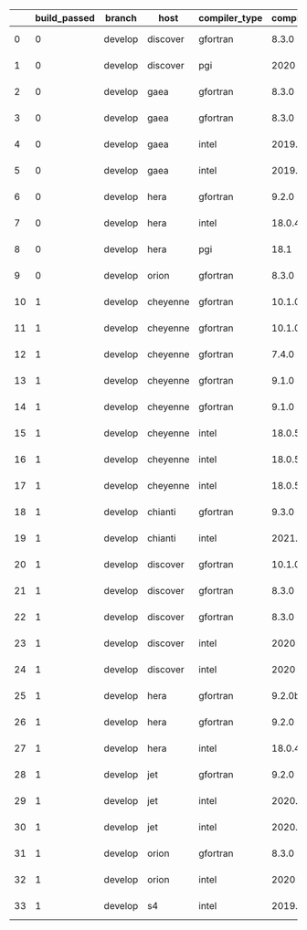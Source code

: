 |    |   build_passed | branch   | host     | compiler_type   | compiler_version   | mpi_type   | mpi_version        | o_g   | os     | unit_pass   | unit_fail   | system_pass   | system_fail   | example_pass   | example_fail   | nuopc_pass   | nuopc_fail   | hash                                                                                                                                     | modified                   |
|----|----------------|----------|----------|-----------------|--------------------|------------|--------------------|-------|--------|-------------|-------------|---------------|---------------|----------------|----------------|--------------|--------------|------------------------------------------------------------------------------------------------------------------------------------------|----------------------------|
|  0 |              0 | develop  | discover | gfortran        | 8.3.0              | mpiuni     | None               | g     | Linux  | 7415        | 1           | 8             | 0             | 43             | 0              | 0            | 50           | [artifacts](https://github.com/ryanlong1004/esmf-test-artifacts/tree/discover/develop/discover/gfortran/8.3.0/g/mpiuni/None)             | 2022-01-30 20:03:59.137940 |
|  1 |              0 | develop  | discover | pgi             | 2020               | mpiuni     | None               | g     | Linux  | fail        | fail        | fail          | fail          | fail           | fail           | Build        | Build        | [artifacts](https://github.com/ryanlong1004/esmf-test-artifacts/tree/discover/develop/discover/pgi/2020/g/mpiuni/None)                   | 2022-01-30 20:03:59.137940 |
|  2 |              0 | develop  | gaea     | gfortran        | 8.3.0              | mpi        | 7.7.11             | O     | Unicos | fail        | fail        | fail          | fail          | fail           | fail           | 0            | 0            | [artifacts](https://github.com/ryanlong1004/esmf-test-artifacts/tree/gaea/develop/gaea/gfortran/8.3.0/O/mpi/7.7.11)                      | 2022-01-30 20:03:59.137940 |
|  3 |              0 | develop  | gaea     | gfortran        | 8.3.0              | mpiuni     | None               | g     | Unicos | 7416        | 0           | 8             | 0             | 43             | 0              | 0            | 0            | [artifacts](https://github.com/ryanlong1004/esmf-test-artifacts/tree/gaea/develop/gaea/gfortran/8.3.0/g/mpiuni/None)                     | 2022-01-30 20:03:59.137940 |
|  4 |              0 | develop  | gaea     | intel           | 2019.5             | mpi        | 7.7.11             | g     | Unicos | 8909        | 15          | 49            | 0             | 80             | 0              | 47           | 3            | [artifacts](https://github.com/ryanlong1004/esmf-test-artifacts/tree/gaea/develop/gaea/intel/2019.5/g/mpi/7.7.11)                        | 2022-01-30 20:03:59.137940 |
|  5 |              0 | develop  | gaea     | intel           | 2019.5             | mpiuni     | None               | O     | Unicos | 7401        | 15          | 8             | 0             | 43             | 0              | 0            | 50           | [artifacts](https://github.com/ryanlong1004/esmf-test-artifacts/tree/gaea/develop/gaea/intel/2019.5/O/mpiuni/None)                       | 2022-01-30 20:03:59.137940 |
|  6 |              0 | develop  | hera     | gfortran        | 9.2.0              | mpiuni     | None               | O     | Linux  | 7415        | 1           | 8             | 0             | 43             | 0              | 0            | 50           | [artifacts](https://github.com/ryanlong1004/esmf-test-artifacts/tree/hera/develop/hera/gfortran/9.2.0/O/mpiuni/None)                     | 2022-01-30 20:03:59.137940 |
|  7 |              0 | develop  | hera     | intel           | 18.0.4             | mpiuni     | None               | O     | Linux  | 7416        | 0           | 8             | 0             | 43             | 0              | 0            | 50           | [artifacts](https://github.com/ryanlong1004/esmf-test-artifacts/tree/hera/develop/hera/intel/18.0.4/O/mpiuni/None)                       | 2022-01-30 20:03:59.137940 |
|  8 |              0 | develop  | hera     | pgi             | 18.1               | intelmpi   | 2018.0.4           | O     | Linux  | fail        | fail        | fail          | fail          | fail           | fail           | 0            | 50           | [artifacts](https://github.com/ryanlong1004/esmf-test-artifacts/tree/hera/develop/hera/pgi/18.1/O/intelmpi/2018.0.4)                     | 2022-01-30 20:03:59.137940 |
|  9 |              0 | develop  | orion    | gfortran        | 8.3.0              | mpiuni     | None               | O     | Linux  | 7400        | 16          | 8             | 0             | 43             | 0              | 0            | 50           | [artifacts](https://github.com/ryanlong1004/esmf-test-artifacts/tree/orion/develop/orion/gfortran/8.3.0/O/mpiuni/None)                   | 2022-01-30 20:03:59.137940 |
| 10 |              1 | develop  | cheyenne | gfortran        | 10.1.0             | mpt        | 2.23               | g     | Linux  | 8924        | 0           | 49            | 0             | 80             | 0              | 50           | 0            | [artifacts](https://github.com/ryanlong1004/esmf-test-artifacts/tree/cheyenne/develop/cheyenne/gfortran/10.1.0/g/mpt/2.23)               | 2022-01-30 20:03:59.137940 |
| 11 |              1 | develop  | cheyenne | gfortran        | 10.1.0             | openmpi    | 4.0.5              | O     | Linux  | 8924        | 0           | 49            | 0             | 80             | 0              | 50           | 0            | [artifacts](https://github.com/ryanlong1004/esmf-test-artifacts/tree/cheyenne/develop/cheyenne/gfortran/10.1.0/O/openmpi/4.0.5)          | 2022-01-30 20:03:59.137940 |
| 12 |              1 | develop  | cheyenne | gfortran        | 7.4.0              | openmpi    | 4.0.3              | g     | Linux  | 8924        | 0           | 49            | 0             | 80             | 0              | 50           | 0            | [artifacts](https://github.com/ryanlong1004/esmf-test-artifacts/tree/cheyenne/develop/cheyenne/gfortran/7.4.0/g/openmpi/4.0.3)           | 2022-01-30 20:03:59.137940 |
| 13 |              1 | develop  | cheyenne | gfortran        | 9.1.0              | mpt        | 2.22               | O     | Linux  | 8924        | 0           | 49            | 0             | 80             | 0              | 50           | 0            | [artifacts](https://github.com/ryanlong1004/esmf-test-artifacts/tree/cheyenne/develop/cheyenne/gfortran/9.1.0/O/mpt/2.22)                | 2022-01-30 20:03:59.137940 |
| 14 |              1 | develop  | cheyenne | gfortran        | 9.1.0              | openmpi    | 4.0.5              | O     | Linux  | 8924        | 0           | 49            | 0             | 80             | 0              | 50           | 0            | [artifacts](https://github.com/ryanlong1004/esmf-test-artifacts/tree/cheyenne/develop/cheyenne/gfortran/9.1.0/O/openmpi/4.0.5)           | 2022-01-30 20:03:59.137940 |
| 15 |              1 | develop  | cheyenne | intel           | 18.0.5             | intelmpi   | 2018.4.274         | g     | Linux  | 8924        | 0           | 49            | 0             | 80             | 0              | 50           | 0            | [artifacts](https://github.com/ryanlong1004/esmf-test-artifacts/tree/cheyenne/develop/cheyenne/intel/18.0.5/g/intelmpi/2018.4.274)       | 2022-01-30 20:03:59.137940 |
| 16 |              1 | develop  | cheyenne | intel           | 18.0.5             | mpt        | 2.19               | O     | Linux  | 8924        | 0           | 49            | 0             | 80             | 0              | 50           | 0            | [artifacts](https://github.com/ryanlong1004/esmf-test-artifacts/tree/cheyenne/develop/cheyenne/intel/18.0.5/O/mpt/2.19)                  | 2022-01-30 20:03:59.137940 |
| 17 |              1 | develop  | cheyenne | intel           | 18.0.5             | openmpi    | 3.1.4              | g     | Linux  | 8924        | 0           | 49            | 0             | 80             | 0              | 50           | 0            | [artifacts](https://github.com/ryanlong1004/esmf-test-artifacts/tree/cheyenne/develop/cheyenne/intel/18.0.5/g/openmpi/3.1.4)             | 2022-01-30 20:03:59.137940 |
| 18 |              1 | develop  | chianti  | gfortran        | 9.3.0              | openmpi    | 4.0.5-gcc-9.3.0    | O     | Linux  | 8924        | 0           | 49            | 0             | 80             | 0              | 44           | 6            | [artifacts](https://github.com/ryanlong1004/esmf-test-artifacts/tree/chianti/develop/chianti/gfortran/9.3.0/O/openmpi/4.0.5-gcc-9.3.0)   | 2022-01-30 20:03:59.137940 |
| 19 |              1 | develop  | chianti  | intel           | 2021.2             | intelmpi   | 2021.2.0-gcc-9.3.0 | g     | Linux  | 8924        | 0           | 49            | 0             | 80             | 0              | 44           | 6            | [artifacts](https://github.com/ryanlong1004/esmf-test-artifacts/tree/chianti/develop/chianti/intel/2021.2/g/intelmpi/2021.2.0-gcc-9.3.0) | 2022-01-30 20:03:59.137940 |
| 20 |              1 | develop  | discover | gfortran        | 10.1.0             | intelmpi   | 19.1.3.304         | O     | Linux  | 8909        | 15          | 49            | 0             | 80             | 0              | 50           | 0            | [artifacts](https://github.com/ryanlong1004/esmf-test-artifacts/tree/discover/develop/discover/gfortran/10.1.0/O/intelmpi/19.1.3.304)    | 2022-01-30 20:03:59.137940 |
| 21 |              1 | develop  | discover | gfortran        | 8.3.0              | intelmpi   | 19.1.3.304         | O     | Linux  | 8909        | 15          | 49            | 0             | 80             | 0              | 50           | 0            | [artifacts](https://github.com/ryanlong1004/esmf-test-artifacts/tree/discover/develop/discover/gfortran/8.3.0/O/intelmpi/19.1.3.304)     | 2022-01-30 20:03:59.137940 |
| 22 |              1 | develop  | discover | gfortran        | 8.3.0              | mpt        | 2.17               | O     | Linux  | 8924        | 0           | 49            | 0             | 80             | 0              | 46           | 4            | [artifacts](https://github.com/ryanlong1004/esmf-test-artifacts/tree/discover/develop/discover/gfortran/8.3.0/O/mpt/2.17)                | 2022-01-30 20:03:59.137940 |
| 23 |              1 | develop  | discover | intel           | 2020               | intelmpi   | 19.1.3.304         | O     | Linux  | 8924        | 0           | 49            | 0             | 80             | 0              | 50           | 0            | [artifacts](https://github.com/ryanlong1004/esmf-test-artifacts/tree/discover/develop/discover/intel/2020/O/intelmpi/19.1.3.304)         | 2022-01-30 20:03:59.137940 |
| 24 |              1 | develop  | discover | intel           | 2020               | mpt        | 2.17               | O     | Linux  | 8924        | 0           | 49            | 0             | 80             | 0              | 50           | 0            | [artifacts](https://github.com/ryanlong1004/esmf-test-artifacts/tree/discover/develop/discover/intel/2020/O/mpt/2.17)                    | 2022-01-30 20:03:59.137940 |
| 25 |              1 | develop  | hera     | gfortran        | 9.2.0b             | intelmpi   | 2020               | O     | Linux  | 8909        | 15          | 49            | 0             | 80             | 0              | 50           | 0            | [artifacts](https://github.com/ryanlong1004/esmf-test-artifacts/tree/hera/develop/hera/gfortran/9.2.0b/O/intelmpi/2020)                  | 2022-01-30 20:03:59.137940 |
| 26 |              1 | develop  | hera     | gfortran        | 9.2.0              | openmpi    | 3.1.4              | O     | Linux  | 8924        | 0           | 49            | 0             | 80             | 0              | 50           | 0            | [artifacts](https://github.com/ryanlong1004/esmf-test-artifacts/tree/hera/develop/hera/gfortran/9.2.0/O/openmpi/3.1.4)                   | 2022-01-30 20:03:59.137940 |
| 27 |              1 | develop  | hera     | intel           | 18.0.4             | intelmpi   | 2018.4.274         | g     | Linux  | 8924        | 0           | 49            | 0             | 80             | 0              | 50           | 0            | [artifacts](https://github.com/ryanlong1004/esmf-test-artifacts/tree/hera/develop/hera/intel/18.0.4/g/intelmpi/2018.4.274)               | 2022-01-30 20:03:59.137940 |
| 28 |              1 | develop  | jet      | gfortran        | 9.2.0              | openmpi    | 3.1.4              | g     | Linux  | 8924        | 0           | 49            | 0             | 80             | 0              | 50           | 0            | [artifacts](https://github.com/ryanlong1004/esmf-test-artifacts/tree/jet/develop/jet/gfortran/9.2.0/g/openmpi/3.1.4)                     | 2022-01-30 20:03:59.137940 |
| 29 |              1 | develop  | jet      | intel           | 2020.2             | intelmpi   | 2020.2             | O     | Linux  | fail        | fail        | fail          | fail          | fail           | fail           | 0            | 0            | [artifacts](https://github.com/ryanlong1004/esmf-test-artifacts/tree/jet/develop/jet/intel/2020.2/O/intelmpi/2020.2)                     | 2022-01-30 20:03:59.137940 |
| 30 |              1 | develop  | jet      | intel           | 2020.2             | mvapich2   | 2.3                | O     | Linux  | 8924        | 0           | 49            | 0             | 80             | 0              | 44           | 6            | [artifacts](https://github.com/ryanlong1004/esmf-test-artifacts/tree/jet/develop/jet/intel/2020.2/O/mvapich2/2.3)                        | 2022-01-30 20:03:59.137940 |
| 31 |              1 | develop  | orion    | gfortran        | 8.3.0              | openmpi    | 4.0.2              | O     | Linux  | 8924        | 0           | 49            | 0             | 80             | 0              | 50           | 0            | [artifacts](https://github.com/ryanlong1004/esmf-test-artifacts/tree/orion/develop/orion/gfortran/8.3.0/O/openmpi/4.0.2)                 | 2022-01-30 20:03:59.137940 |
| 32 |              1 | develop  | orion    | intel           | 2020               | intelmpi   | 2020.2             | g     | Linux  | 8924        | 0           | 49            | 0             | 80             | 0              | 50           | 0            | [artifacts](https://github.com/ryanlong1004/esmf-test-artifacts/tree/orion/develop/orion/intel/2020/g/intelmpi/2020.2)                   | 2022-01-30 20:03:59.137940 |
| 33 |              1 | develop  | s4       | intel           | 2019.0.5           | intelmpi   | 19.0.5             | g     | Linux  | 8923        | 1           | 49            | 0             | 80             | 0              | 0            | 50           | [artifacts](https://github.com/ryanlong1004/esmf-test-artifacts/tree/s4/develop/s4/intel/2019.0.5/g/intelmpi/19.0.5)                     | 2022-01-30 20:03:59.137940 |